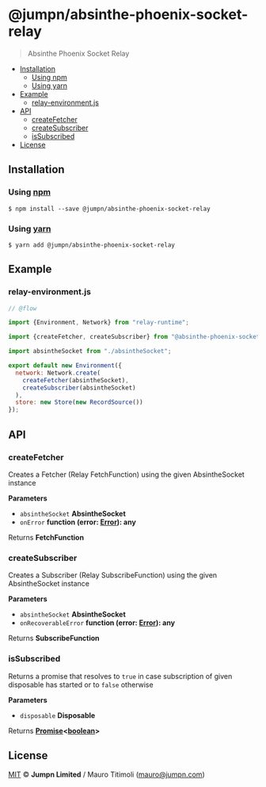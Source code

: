 # @jumpn/absinthe-phoenix-socket-relay

> Absinthe Phoenix Socket Relay

<!-- START doctoc generated TOC please keep comment here to allow auto update -->
<!-- DON'T EDIT THIS SECTION, INSTEAD RE-RUN doctoc TO UPDATE -->
<!-- END doctoc -->

- [Installation](#installation)
  - [Using npm](#using-npm)
  - [Using yarn](#using-yarn)
- [Example](#example)
  - [relay-environment.js](#relay-environmentjs)
- [API](#api)
  - [createFetcher](#createfetcher)
  - [createSubscriber](#createsubscriber)
  - [isSubscribed](#issubscribed)
- [License](#license)

<!-- END doctoc generated TOC please keep comment here to allow auto update -->

## Installation

### Using [npm](https://docs.npmjs.com/cli/npm)

    $ npm install --save @jumpn/absinthe-phoenix-socket-relay

### Using [yarn](https://yarnpkg.com)

    $ yarn add @jumpn/absinthe-phoenix-socket-relay

## Example

### relay-environment.js

```javascript
// @flow

import {Environment, Network} from "relay-runtime";

import {createFetcher, createSubscriber} from "@absinthe-phoenix-socket-relay";

import absintheSocket from "./absintheSocket";

export default new Environment({
  network: Network.create(
    createFetcher(absintheSocket),
    createSubscriber(absintheSocket)
  ),
  store: new Store(new RecordSource())
});
```

## API

<!-- Generated by documentation.js. Update this documentation by updating the source code. -->

### createFetcher

Creates a Fetcher (Relay FetchFunction) using the given AbsintheSocket
instance

**Parameters**

-   `absintheSocket` **AbsintheSocket** 
-   `onError` **function (error: [Error](https://developer.mozilla.org/en-US/docs/Web/JavaScript/Reference/Global_Objects/Error)): any** 

Returns **FetchFunction** 

### createSubscriber

Creates a Subscriber (Relay SubscribeFunction) using the given AbsintheSocket
instance

**Parameters**

-   `absintheSocket` **AbsintheSocket** 
-   `onRecoverableError` **function (error: [Error](https://developer.mozilla.org/en-US/docs/Web/JavaScript/Reference/Global_Objects/Error)): any** 

Returns **SubscribeFunction** 

### isSubscribed

Returns a promise that resolves to `true` in case subscription of given
disposable has started or to `false` otherwise

**Parameters**

-   `disposable` **Disposable** 

Returns **[Promise](https://developer.mozilla.org/en-US/docs/Web/JavaScript/Reference/Global_Objects/Promise)&lt;[boolean](https://developer.mozilla.org/en-US/docs/Web/JavaScript/Reference/Global_Objects/Boolean)>** 

## License

[MIT](LICENSE.txt) :copyright: **Jumpn Limited** / Mauro Titimoli (mauro@jumpn.com)
